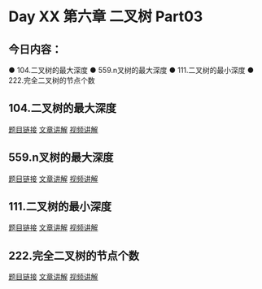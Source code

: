 # Day XX 第六章 二叉树 Part03

## 今日内容：

● 104.二叉树的最大深度
● 559.n叉树的最大深度
● 111.二叉树的最小深度
● 222.完全二叉树的节点个数


## 104.二叉树的最大深度
[题目链接]()
[文章讲解]()
[视频讲解]()

## 559.n叉树的最大深度
[题目链接]()
[文章讲解]()
[视频讲解]()

## 111.二叉树的最小深度
[题目链接]()
[文章讲解]()
[视频讲解]()


## 222.完全二叉树的节点个数
[题目链接]()
[文章讲解]()
[视频讲解]()
